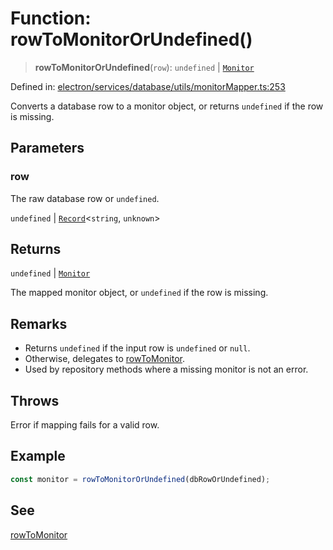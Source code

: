 # Function: rowToMonitorOrUndefined()

> **rowToMonitorOrUndefined**(`row`): `undefined` \| [`Monitor`](../../../../../../shared/types/interfaces/Monitor.md)

Defined in: [electron/services/database/utils/monitorMapper.ts:253](https://github.com/Nick2bad4u/Uptime-Watcher/blob/8a1973382d5fe14c52996ecda381894eb7ecd4a6/electron/services/database/utils/monitorMapper.ts#L253)

Converts a database row to a monitor object, or returns `undefined` if the row is missing.

## Parameters

### row

The raw database row or `undefined`.

`undefined` | [`Record`](https://www.typescriptlang.org/docs/handbook/utility-types.html#recordkeys-type)\<`string`, `unknown`\>

## Returns

`undefined` \| [`Monitor`](../../../../../../shared/types/interfaces/Monitor.md)

The mapped monitor object, or `undefined` if the row is missing.

## Remarks

- Returns `undefined` if the input row is `undefined` or `null`.
- Otherwise, delegates to [rowToMonitor](rowToMonitor.md).
- Used by repository methods where a missing monitor is not an error.

## Throws

Error if mapping fails for a valid row.

## Example

```typescript
const monitor = rowToMonitorOrUndefined(dbRowOrUndefined);
```

## See

[rowToMonitor](rowToMonitor.md)
